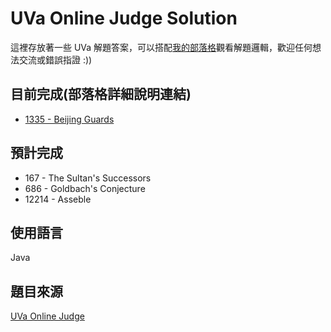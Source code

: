 # UVa Online Judge Solution

這裡存放著一些 UVa 解題答案，可以搭配[我的部落格](http://hvsimon-lin.logdown.com/)觀看解題邏輯，歡迎任何想法交流或錯誤指證 :))

## 目前完成(部落格詳細說明連結)

+ [1335 - Beijing Guards](http://hvsimon-lin.logdown.com/posts/944628-uva1335-beijing-guards)

## 預計完成

+ 167 - The Sultan's Successors
+ 686 - Goldbach's Conjecture
+ 12214 - Asseble

## 使用語言

Java

## 題目來源

[UVa Online Judge](https://uva.onlinejudge.org/)
